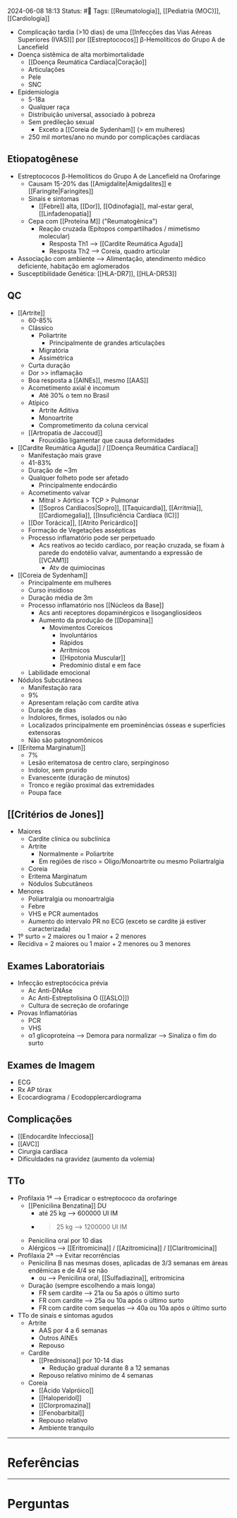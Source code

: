 2024-06-08 18:13
Status: #🌱 
Tags: [[Reumatologia]], [[Pediatria (MOC)]], [[Cardiologia]]
<br/>
- Complicação tardia (>10 dias) de uma [[Infecções das Vias Aéreas Superiores (IVAS)]] por [[Estreptococos]] β-Hemolíticos do Grupo A de Lancefield
- Doença sistêmica de alta morbimortalidade
	- [[Doença Reumática Cardíaca|Coração]]
	- Articulações
	- Pele
	- SNC
- Epidemiologia
	- 5-18a
	- Qualquer raça
	- Distribuição universal, associado à pobreza
	- Sem predileção sexual
		- Exceto a [[Coreia de Sydenham]] (> em mulheres)
	- 250 mil mortes/ano no mundo por complicações cardíacas
## Etiopatogênese
- Estreptococos β-Hemolíticos do Grupo A de Lancefield na Orofaringe
	- Causam 15-20% das [[Amigdalite|Amigdalites]] e [[Faringite|Faringites]]
	- Sinais e sintomas
		- [[Febre]] alta, [[Dor]], [[Odinofagia]], mal-estar geral, [[Linfadenopatia]]
	- Cepa com [[Proteína M]] ("Reumatogênica")
		- Reação cruzada (Epítopos compartilhados / mimetismo molecular)
			- Resposta Th1 --> [[Cardite Reumática Aguda]]
			- Resposta Th2 --> Coreia, quadro articular
- Associação com ambiente --> Alimentação, atendimento médico deficiente, habitação em aglomerados
- Susceptibilidade Genética: [[HLA-DR7]], [[HLA-DR53]]
## QC
- [[Artrite]]
	- 60-85%
	- Clássico
		- Poliartrite
			- Principalmente de grandes articulações
		- Migratória
		- Assimétrica
	- Curta duração
	- Dor >> inflamação
	- Boa resposta a [[AINEs]], mesmo [[AAS]]
	- Acometimento axial é incomum
		- Até 30% o tem no Brasil
	- Atípico
		- Artrite Aditiva
		- Monoartrite
		- Comprometimento da coluna cervical
	- [[Artropatia de Jaccoud]]
		- Frouxidão ligamentar que causa deformidades
- [[Cardite Reumática Aguda]] / [[Doença Reumática Cardíaca]]
	- Manifestação mais grave
	- 41-83%
	- Duração de ~3m
	- Qualquer folheto pode ser afetado
		- Principalmente endocárdio
	- Acometimento valvar
		- Mitral > Aórtica > TCP > Pulmonar
		- [[Sopros Cardíacos|Sopro]], [[Taquicardia]], [[Arritmia]], [[Cardiomegalia]], [[Insuficiência Cardíaca (IC)]]
	- [[Dor Torácica]], [[Atrito Pericárdico]]
	- Formação de Vegetações assépticas
	- Processo inflamatório pode ser perpetuado
		- Acs reativos ao tecido cardíaco, por reação cruzada, se fixam à parede do endotélio valvar, aumentando a expressão de [[VCAM1]]
			- Atv de quimiocinas
- [[Coreia de Sydenham]]
	- Principalmente em mulheres
	- Curso insidioso
	- Duração média de 3m
	- Processo inflamatório nos [[Núcleos da Base]]
		- Acs anti receptores dopaminérgicos e lisogangliosídeos
		- Aumento da produção de [[Dopamina]] 
			- Movimentos Coreicos
				- Involuntários
				- Rápidos
				- Arrítmicos
				- [[Hipotonia Muscular]]
				- Predomínio distal e em face
	- Labilidade emocional
- Nódulos Subcutâneos
	- Manifestação rara
	- 9%
	- Apresentam relação com cardite ativa
	- Duração de dias
	- Indolores, firmes, isolados ou não
	- Localizados principalmente em proeminências ósseas e superfícies extensoras
	- Não são patognomônicos
- [[Eritema Marginatum]]
	- 7%
	- Lesão eritematosa de centro claro, serpinginoso
	- Indolor, sem prurido
	- Evanescente (duração de minutos)
	- Tronco e região proximal das extremidades
	- Poupa face
## [[Critérios de Jones]]
- Maiores
	- Cardite clínica ou subclínica
	- Artrite
		- Normalmente = Poliartrite
		- Em regiões de risco = Oligo/Monoartrite ou mesmo Poliartralgia
	- Coreia
	- Eritema Marginatum
	- Nódulos Subcutâneos
- Menores
	- Poliartralgia ou monoartralgia
	- Febre
	- VHS e PCR aumentados
	- Aumento do intervalo PR no ECG (exceto se cardite já estiver caracterizada)
- 1º surto = 2 maiores ou 1 maior + 2 menores
- Recidiva = 2 maiores ou 1 maior + 2 menores ou 3 menores
## Exames Laboratoriais
- Infecção estreptocócica prévia
	- Ac Anti-DNAse
	- Ac Anti-Estreptolisina O ([[ASLO]])
	- Cultura de secreção de orofaringe
- Provas Inflamatórias
	- PCR
	- VHS
	- α1 glicoproteína --> Demora para normalizar --> Sinaliza o fim do surto
## Exames de Imagem
- ECG
- Rx AP tórax
- Ecocardiograma / Ecodopplercardiograma
## Complicações
- [[Endocardite Infecciosa]]
- [[AVC]]
- Cirurgia cardíaca
- Dificuldades na gravidez (aumento da volemia)
## TTo
- Profilaxia 1ª --> Erradicar o estreptococo da orofaringe
	- [[Penicilina Benzatina]] DU
		- até 25 kg --> 600000 UI IM
		- >25 kg --> 1200000 UI IM
	- Penicilina oral por 10 dias
	- Alérgicos --> [[Eritromicina]] / [[Azitromicina]] / [[Claritromicina]]
- Profilaxia 2ª --> Evitar recorrências
	- Penicilina B nas mesmas doses, aplicadas de 3/3 semanas em áreas endêmicas e de 4/4 se não
		- ou --> Penicilina oral, [[Sulfadiazina]], eritromicina
	- Duração (sempre escolhendo a mais longa)
		- FR sem cardite --> 21a ou 5a após o último surto
		- FR com cardite --> 25a ou 10a após o último surto
		- FR com cardite com sequelas --> 40a ou 10a após o último surto
- TTo de sinais e sintomas agudos
	- Artrite
		- AAS por 4 a 6 semanas
		- Outros AINEs
		- Repouso
	- Cardite
		- [[Prednisona]] por 10-14 dias
			- Redução gradual durante 8 a 12 semanas
		- Repouso relativo mínimo de 4 semanas
	- Coreia
		- [[Ácido Valpróico]]
		- [[Haloperidol]] 
		- [[Clorpromazina]]
		- [[Fenobarbital]]
		- Repouso relativo
		- Ambiente tranquilo
____
# Referências
---
# Perguntas

